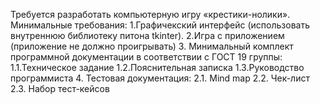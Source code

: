 Требуется разработать компьютерную игру «крестики-нолики».
Минимальные требования:
1.Графичекский интерфейс (использовать внутреннюю библиотеку питона  tkinter).
2.Игра с приложением (приложение не должно проигрывать)
3. Минимальный комплект программной документации в соответствии с ГОСТ 19 группы:
1.1.Техническое задание
1.2.Пояснительная записка
1.3.Руководство программиста
4. Тестовая документация:
2.1. Mind map
2.2. Чек-лист
2.3. Набор тест-кейсов  
